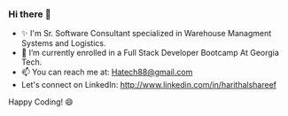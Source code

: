 ### Hi there 👋
- ✨ I'm Sr. Software Consultant specialized in Warehouse Managment Systems and Logistics. 
- 🌱 I’m currently enrolled in a Full Stack Developer Bootcamp At Georgia Tech.
- 📫 You can reach me at: Hatech88@gmail.com
- Let's connect on LinkedIn: http://www.linkedin.com/in/harithalshareef

Happy Coding! 😄
<!--
**Hatech88/Hatech88** is a ✨ _special_ ✨ repository because its `README.md` (this file) appears on your GitHub profile.

Here are some ideas to get you started:

- 🔭 I’m currently working on ...
- 🌱 I’m currently learning ...
- 👯 I’m looking to collaborate on ...
- 🤔 I’m looking for help with ...
- 💬 Ask me about ...
- 📫 How to reach me: ...
- 😄 Pronouns: ...
- ⚡ Fun fact: ...
-->

